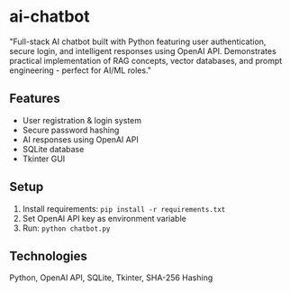 # ai-chatbot
"Full-stack AI chatbot built with Python featuring user authentication, secure login, and intelligent responses using OpenAI API. Demonstrates practical implementation of RAG concepts, vector databases, and prompt engineering - perfect for AI/ML roles."

## Features
- User registration & login system
- Secure password hashing
- AI responses using OpenAI API
- SQLite database
- Tkinter GUI

## Setup
1. Install requirements: `pip install -r requirements.txt`
2. Set OpenAI API key as environment variable
3. Run: `python chatbot.py`

## Technologies
Python, OpenAI API, SQLite, Tkinter, SHA-256 Hashing
